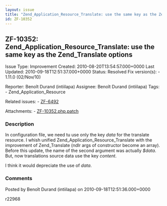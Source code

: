 ```yaml
---
layout: issue
title: "Zend_Application_Resource_Translate: use the same key as the Zend_Translate options"
id: ZF-10352
---
```


ZF-10352: Zend\_Application\_Resource\_Translate: use the same key as the Zend\_Translate options
-------------------------------------------------------------------------------------------------

 Issue Type: Improvement Created: 2010-08-20T13:54:57.000+0000 Last Updated: 2010-09-18T12:51:37.000+0000 Status: Resolved Fix version(s): - 1.11.0 (02/Nov/10)
 
 Reporter:  Benoît Durand (intiilapa)  Assignee:  Benoît Durand (intiilapa)  Tags: - Zend\_Application\_Resource
 
 Related issues: - [ZF-6492](/issues/browse/ZF-6492)
 
 Attachments: - [ZF-10352.php.patch](/issues/secure/attachment/13308/ZF-10352.php.patch)
 
### Description

In configuration file, we need tu use only the key _data_ for the translate resource. I whish unified Zend\_Application\_Resource\_Translate with the improvement of Zend\_Translate (ndlr args of constructor become an array). Before this update, the name of the second argument was actually _$data_. But, now translations source data use the key _content_.

I think it would depreciate the use of _data_.

 

 

### Comments

Posted by Benoît Durand (intiilapa) on 2010-09-18T12:51:36.000+0000

r22968

 

 